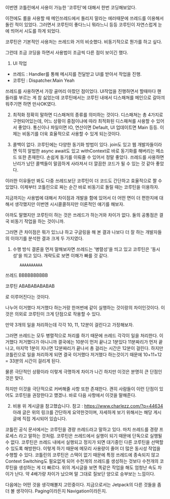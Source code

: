 이번엔 코틀린에서 사용이 가능한 '코루틴'에 대해서 한번 코딩해보았다.

이전에도 룸을 사용할 때 메인쓰레드에서 돌리지 말라는 에러때문에 쓰레드를 이용해서 돌린 적이 있었다. 그러면서 코루틴이 좋다느니 뭐라느니 등등 코루틴이 자연스럽게 눈에 띄어서 시도를 하게 되었다.

코루틴은 기본적인 사용처는 쓰레드와 거의 비슷했다. 비동기적으로 뭔가를 하고 싶다.

그런데 조금 코딩을 하면서 사용법이 조금씩 다른 점이 보이긴 했다.

1. UI 작업
  - 쓰레드 : Handler를 통해 메시지를 전달받고 UI를 받아서 작업을 진행.
  - 코루틴 : Dispatcher.Main Yeah
  
  쓰레드를 사용하면서 가장 골머리 아팠던 점이었다. UI작업을 진행하면서 할때마다 핸들러를 부르는 게 참 싫었는데 코루틴에서는 코루틴 내에서 디스패쳐를 메인으로 갈아끠워주기면 하면 만사OK였다.
  
2. 최적화
  정확히 말하면 디스패쳐의 종류를 의미하는 것이다. 디스패쳐는 총 4가지로 구현되어있는데, 어느 상황이 중점이냐에 따라 최적화된 디스패쳐를 사용할 수 있어서 좋았다. 통신이나 파일이면 IO, 연산이면 Default, UI 업데이트면 Main 등등.
  이제는 비동기를 더욱 효율적으로 사용할 수 있게 되는것이다.
  
3. 콜백이 없다.
  코루틴에는 다양한 동기화 방법이 있다. join도 있고 웹 개발자들이라면 익히 알법한 async await도 있고 withContext로 바로 동기화를 해버리는 메소드 또한 존재한다. 손쉽게 동기를 이뤄줄 수 있어서 정말 좋았다. 쓰레드를 사용하면 난리가 났던 콜백들이 말끔하게 사라져서 더 깔끔한 코드가 될 수 있는 것 같아 좋았다.
  
이러한 이유들만 봐도 다중 쓰레드보단 코루틴이 더 코드도 간단하고 효율적으로 짤 수 있었다. 이제부터 코틀린으로 짜는 순간 바로 비동기로 돌릴 때는 코루틴을 이용하자.



지금까지는 사용법에 대해서 차이점과 개발을 함에 있어서 더 어떤 면이 더 편한지에 대해서 생각했지만 이번엔 시시콜콜하지만 이론적인 얘기를 해보자.

아까도 말했지만 코루틴이 하는 것은 쓰레드가 하는거와 차이가 없다. 둘의 공통점은 결국 비동기 작업을 하는 것이니까.

그러면 큰 차이점은 뭐가 있느냐 하고 구글링을 해 본 결과 나보다 더 잘 하는 개발자들의 이야기를 분석한 결과 크게 두 가지였다.

1. 수행 방식
  결론을 먼저 말해보자면 쓰레드는 '병렬성'을 띄고 있고 코루틴은 '동시성'을 띄고 있다.
  개략도로 보면 이해가 빠를 것 같다.
  
          AAAAAAAAAA
  쓰레드
          BBBBBBBBBB
          
  
  
  코루틴   ABABABABABAB
  
  로 이루어진다는 것이다.
  
  나누어 이거했다 저거했다 하는거랑 한꺼번에 같이 실행하는 것이랑의 차이인것이다. 이것은 의외로 코루틴이 크게 단점으로 작용할 수 있다.
  
  만약 3개의 일을 처리하는데 각각 10, 11, 12분이 걸린다고 가정해보자.
  
  그러면 쓰레드는 모두 병렬적으로 처리를 하기 때문에 쓰레드 각각이 일을 처리한다. 이거했다 저거했다가 아니니까 결국에는 10분이 먼저 끝나고 1분있다 11분짜리가 먼저 끝나고, 마지막 1분이 지나면 12분짜리가 끝나서 총 걸리는 시간은 12분이 걸린다.
  하지만 코틀린으로 일을 처리하게 되면 결국 이거했다 저거했다 하는것이기 때문에 10+11+12 = 33분의 시간이 걸리게 된다.
  
  물론 극단적인 상황이라 이렇게 극명하게 차이가 나긴 하지만 이것은 분명히 큰 단점인 것은 맞다.
  
  하지만 이것을 극단적으로 커버해줄 사항 또한 존재한다. 괜히 사람들이 이런 단점이 있어도 코루틴을 권장한다고 헀겠나. 바로 다음 사항에서 이것을 말해준다.
  
2. 비용
  위 게시글을 참고했습니다.  참고 : https://www.charlezz.com/?p=44634
  아래 글은 위의 링크를 간단하게 요약한것이며, 자세하게 보기 위해서는 해당 게시글에 직접 게시되어 있습니다. 

  코틀린 공식 문서에서는 코루틴을 경량 쓰레드라고 말하고 있다. 마치 쓰레드를 경량 프로세스 라고 말하는 것처럼. 코루틴은 쓰레드에서 실행이 되기 때문에 단독으로 실행될 수 없다. 코루틴은 쓰레드 내에서 실행되고 정지가 되면 대기중인 다른 코루틴을 선택할 수 있도록 해방한다. 이렇게 하기 때문에 메모리 사용량이 줄어 더 많은 동시성 작업을 수행할 수 있다. 코틀린의 코루틴은 스택이 없기 때문에 특정 쓰레드에 종속되지 않고 Context Switching도 필요없게 되어 수천개의 쓰레드를 생성하는 것보다 수천개의 코루틴을 생성하는 게 더 빠르다.
  위의 게시글을 보면 똑같은 작업을 해도 엄청난 속도 차이가 난다. 약 4배가량 차이가 났으며 말 그대로 질보단 양으로 승부보는 느낌이다.
  
  
  
다음에는 어떤 것을 생각해볼지 고민중이다. 지금으로서는 Jetpack의 다른 것들을 좀 더 볼 생각이다. Paging이라든지 Navigation이라든지.
